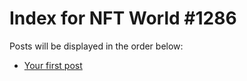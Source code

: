 # Index for NFT World #1286
Posts will be displayed in the order below:

- [Your first post](./001-first.md)

